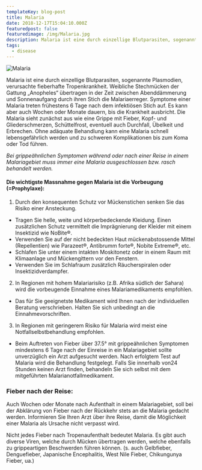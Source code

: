 ```yaml
---
templateKey: blog-post
title: Malaria
date: 2018-12-17T15:04:10.000Z
featuredpost: false
featuredimage: /img/Malaria.jpg
description: Malaria ist eine durch einzellige Blutparasiten, sogenannte Plasmodien, verursachte fieberhafte Tropenkrankheit.
tags:
  - disease
---
```


![Malaria](/img/Malaria.jpg)


Malaria ist eine durch einzellige Blutparasiten, sogenannte Plasmodien, verursachte fieberhafte Tropenkrankheit. Weibliche Stechmücken der Gattung „Anopheles“ übertragen in der Zeit zwischen Abenddämmerung und Sonnenaufgang durch ihren Stich die Malariaerreger. Symptome einer Malaria treten frühestens 6 Tage nach dem infektiösen Stich auf. Es kann aber auch Wochen oder Monate dauern, bis die Krankheit ausbricht. Die Malaria sieht zunächst aus wie eine Grippe mit Fieber, Kopf- und Gliederschmerzen, Schüttelfrost, eventuell auch Durchfall, Übelkeit und Erbrechen. Ohne adäquate Behandlung kann eine Malaria schnell lebensgefährlich werden und zu schweren Komplikationen bis zum Koma oder Tod führen.

*Bei grippeähnlichen Symptomen während oder nach einer Reise in einem Malariagebiet muss immer eine Malaria ausgeschlossen bzw. rasch behandelt werden.*

#### Die wichtigste Massnahme gegen Malaria ist die Vorbeugung (=Prophylaxe):

1. Durch den konsequenten Schutz vor Mückenstichen senken Sie das Risiko einer Ansteckung.
- Tragen Sie helle, weite und körperbedeckende Kleidung. Einen zusätzlichen Schutz vermittelt die Imprägnierung der Kleider mit einem Insektizid wie NoBite®.
- Verwenden Sie auf der nicht bedeckten Haut mückenabstossende Mittel (Repellentien) wie Parazeet®, Antibrumm forte®, Nobite Extreme®, etc.
- Schlafen Sie unter einem intakten Moskitonetz oder in einem Raum mit Klimaanlage und Mückengittern vor den Fenstern.
- Verwenden Sie im Schlafraum zusätzlich Räucherspiralen oder Insektizidverdampfer.
2. In Regionen mit hohem Malariarisiko (z.B. Afrika südlich der Sahara) wird die vorbeugende Einnahme eines Malariamedikaments empfohlen.
- Das für Sie geeignetste Medikament wird Ihnen nach der individuellen Beratung verschrieben. Halten Sie sich unbedingt an die Einnahmevorschriften.
3. In Regionen mit geringerem Risiko für Malaria wird meist eine Notfallselbstbehandlung empfohlen.
- Beim Auftreten von Fieber über 37.5° mit grippeähnlichen Symptomen mindestens 6 Tage nach der Einreise in ein Malariagebiet sollte unverzüglich ein Arzt aufgesucht werden. Nach erfolgtem Test auf Malaria wird die Behandlung festgelegt. Falls Sie innerhalb von24 Stunden keinen Arzt finden, behandeln Sie sich selbst mit dem mitgeführten Malarianotfallmedikament.


### Fieber nach der Reise:
Auch Wochen oder Monate nach Aufenthalt in einem Malariagebiet, soll bei der Abklärung von Fieber nach der Rückkehr stets an die Malaria gedacht werden. Informieren Sie Ihren Arzt über ihre Reise, damit die Möglichkeit einer Malaria als Ursache nicht verpasst wird.

Nicht jedes Fieber nach Tropenaufenthalt bedeutet Malaria. Es gibt auch diverse Viren, welche durch Mücken übertragen werden, welche ebenfalls zu grippeartigen Beschwerden führen können. (s. auch Gelbfieber, Denguefieber, Japanische Encephalitis, West Nile Fieber, Chikungunya Fieber, ua.)
